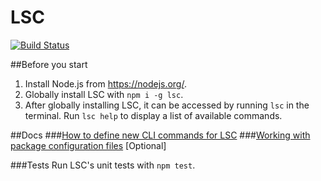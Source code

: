 # LSC

[![Build Status](https://travis-ci.org/LabShare/lsc.svg?branch=master)](https://travis-ci.org/LabShare/lsc)

##Before you start
1. Install Node.js from https://nodejs.org/.
2. Globally install LSC with `npm i -g lsc`.
3. After globally installing LSC, it can be accessed by running `lsc` in the terminal. Run `lsc help` to display a list of available commands.

##Docs
###[How to define new CLI commands for LSC](docs/package-cli.md)
###[Working with package configuration files](package-configuration-files.md) [Optional]

###Tests
Run LSC's unit tests with `npm test`.
